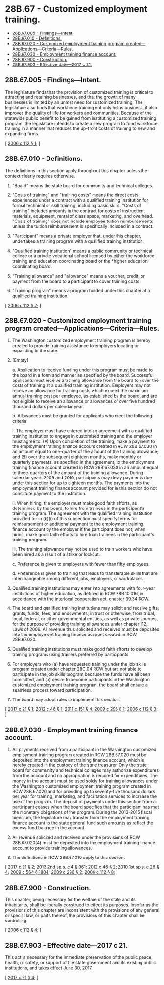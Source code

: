 # 28B.67 - Customized employment training.
* [28B.67.005 - Findings—Intent.](#28b67005---findingsintent)
* [28B.67.010 - Definitions.](#28b67010---definitions)
* [28B.67.020 - Customized employment training program created—Applications—Criteria—Rules.](#28b67020---customized-employment-training-program-createdapplicationscriteriarules)
* [28B.67.030 - Employment training finance account.](#28b67030---employment-training-finance-account)
* [28B.67.900 - Construction.](#28b67900---construction)
* [28B.67.903 - Effective date—2017 c 21.](#28b67903---effective-date2017-c-21)
## 28B.67.005 - Findings—Intent.
The legislature finds that the provision of customized training is critical to attracting and retaining businesses, and that the growth of many businesses is limited by an unmet need for customized training. The legislature also finds that workforce training not only helps business, it also improves the quality of life for workers and communities. Because of the statewide public benefit to be gained from instituting a customized training program, the legislature intends to create a new program to fund workforce training in a manner that reduces the up-front costs of training to new and expanding firms.

\[ [2006 c 112 § 1](https://lawfilesext.leg.wa.gov/biennium/2005-06/Pdf/Bills/Session%20Laws/Senate/6326-S2.SL.pdf?cite=2006%20c%20112%20§%201); \]

## 28B.67.010 - Definitions.
The definitions in this section apply throughout this chapter unless the context clearly requires otherwise.

1. "Board" means the state board for community and technical colleges.

2. "Costs of training" and "training costs" means the direct costs experienced under a contract with a qualified training institution for formal technical or skill training, including basic skills. "Costs of training" includes amounts in the contract for costs of instruction, materials, equipment, rental of class space, marketing, and overhead. "Costs of training" does not include employee tuition reimbursements unless the tuition reimbursement is specifically included in a contract.

3. "Participant" means a private employer that, under this chapter, undertakes a training program with a qualified training institution.

4. "Qualified training institution" means a public community or technical college or a private vocational school licensed by either the workforce training and education coordinating board or the *higher education coordinating board.

5. "Training allowance" and "allowance" means a voucher, credit, or payment from the board to a participant to cover training costs.

6. "Training program" means a program funded under this chapter at a qualified training institution.

\[ [2006 c 112 § 2](https://lawfilesext.leg.wa.gov/biennium/2005-06/Pdf/Bills/Session%20Laws/Senate/6326-S2.SL.pdf?cite=2006%20c%20112%20§%202); \]

## 28B.67.020 - Customized employment training program created—Applications—Criteria—Rules.
1. The Washington customized employment training program is hereby created to provide training assistance to employers locating or expanding in the state.

2. [Empty]

   a. Application to receive funding under this program must be made to the board in a form and manner as specified by the board. Successful applicants must receive a training allowance from the board to cover the costs of training at a qualified training institution. Employers may not receive an allowance for training costs which exceed the maximum annual training cost per employee, as established by the board, and are not eligible to receive an allowance or allowances of over five hundred thousand dollars per calendar year.

   b. Allowances must be granted for applicants who meet the following criteria:

      i. The employer must have entered into an agreement with a qualified training institution to engage in customized training and the employer must agree to: (A) Upon completion of the training, make a payment to the employment training finance account created in RCW 28B.67.030 in an amount equal to one-quarter of the amount of the training allowance; and (B) over the subsequent eighteen months, make monthly or quarterly payments, as specified in the agreement, to the employment training finance account created in RCW 28B.67.030 in an amount equal to three-quarters of the amount of the training allowance. During calendar years 2009 and 2010, participants may delay payments due under this section for up to eighteen months. The payments into the employment training finance account provided for in this section do not constitute payment to the institution.

      ii. When hiring, the employer must make good faith efforts, as determined by the board, to hire from trainees in the participant's training program. The agreement with the qualified training institution provided for in (b)(i) of this subsection must specify terms for reimbursement or additional payment to the employment training finance account by the employer if the participant does not, when hiring, make good faith efforts to hire from trainees in the participant's training program.

      iii. The training allowance may not be used to train workers who have been hired as a result of a strike or lockout.

   c. Preference is given to employers with fewer than fifty employees.

   d. Preference is given to training that leads to transferable skills that are interchangeable among different jobs, employers, or workplaces.

3. Qualified training institutions may enter into agreements with four-year institutions of higher education, as defined in RCW 28B.10.016, in accordance with the interlocal cooperation act, chapter 39.34 RCW.

4. The board and qualified training institutions may solicit and receive gifts, grants, funds, fees, and endowments, in trust or otherwise, from tribal, local, federal, or other governmental entities, as well as private sources, for the purpose of providing training allowances under chapter 112, Laws of 2006. All revenue thus solicited and received must be deposited into the employment training finance account created in RCW 28B.67.030.

5. Qualified training institutions must make good faith efforts to develop training programs using trainers preferred by participants.

6. For employers who (a) have requested training under the job skills program created under chapter 28C.04 RCW but are not able to participate in the job skills program because the funds have all been committed, and (b) desire to become participants in the Washington customized employment training program, the board shall ensure a seamless process toward participation.

7. The board may adopt rules to implement this section.

\[ [2017 c 21 § 1](https://lawfilesext.leg.wa.gov/biennium/2017-18/Pdf/Bills/Session%20Laws/House/1130-S.SL.pdf?cite=2017%20c%2021%20§%201); [2012 c 46 § 1](https://lawfilesext.leg.wa.gov/biennium/2011-12/Pdf/Bills/Session%20Laws/Senate/6371-S.SL.pdf?cite=2012%20c%2046%20§%201); [2011 c 151 § 4](https://lawfilesext.leg.wa.gov/biennium/2011-12/Pdf/Bills/Session%20Laws/House/1218-S.SL.pdf?cite=2011%20c%20151%20§%204); [2009 c 296 § 1](https://lawfilesext.leg.wa.gov/biennium/2009-10/Pdf/Bills/Session%20Laws/Senate/5616-S.SL.pdf?cite=2009%20c%20296%20§%201); [2006 c 112 § 3](https://lawfilesext.leg.wa.gov/biennium/2005-06/Pdf/Bills/Session%20Laws/Senate/6326-S2.SL.pdf?cite=2006%20c%20112%20§%203); \]

## 28B.67.030 - Employment training finance account.
1. All payments received from a participant in the Washington customized employment training program created in RCW 28B.67.020 must be deposited into the employment training finance account, which is hereby created in the custody of the state treasurer. Only the state board for community and technical colleges may authorize expenditures from the account and no appropriation is required for expenditures. The money in the account must be used solely for training allowances under the Washington customized employment training program created in RCW 28B.67.020 and for providing up to seventy-five thousand dollars per year for training, marketing, and facilitation services to increase the use of the program. The deposit of payments under this section from a participant ceases when the board specifies that the participant has met the monetary obligations of the program. During the 2013-2015 fiscal biennium, the legislature may transfer from the employment training finance account to the state general fund such amounts as reflect the excess fund balance in the account.

2. All revenue solicited and received under the provisions of RCW 28B.67.020(4) must be deposited into the employment training finance account to provide training allowances.

3. The definitions in RCW 28B.67.010 apply to this section.

\[ [2017 c 21 § 2](https://lawfilesext.leg.wa.gov/biennium/2017-18/Pdf/Bills/Session%20Laws/House/1130-S.SL.pdf?cite=2017%20c%2021%20§%202); [2013 2nd sp.s. c 4 § 961](https://lawfilesext.leg.wa.gov/biennium/2013-14/Pdf/Bills/Session%20Laws/Senate/5034-S.SL.pdf?cite=2013%202nd%20sp.s.%20c%204%20§%20961); [2012 c 46 § 2](https://lawfilesext.leg.wa.gov/biennium/2011-12/Pdf/Bills/Session%20Laws/Senate/6371-S.SL.pdf?cite=2012%20c%2046%20§%202); [2010 1st sp.s. c 26 § 4](https://lawfilesext.leg.wa.gov/biennium/2009-10/Pdf/Bills/Session%20Laws/House/3219.SL.pdf?cite=2010%201st%20sp.s.%20c%2026%20§%204); [2009 c 564 § 1804](https://lawfilesext.leg.wa.gov/biennium/2009-10/Pdf/Bills/Session%20Laws/House/1244-S.SL.pdf?cite=2009%20c%20564%20§%201804); [2009 c 296 § 2](https://lawfilesext.leg.wa.gov/biennium/2009-10/Pdf/Bills/Session%20Laws/Senate/5616-S.SL.pdf?cite=2009%20c%20296%20§%202); [2006 c 112 § 8](https://lawfilesext.leg.wa.gov/biennium/2005-06/Pdf/Bills/Session%20Laws/Senate/6326-S2.SL.pdf?cite=2006%20c%20112%20§%208); \]

## 28B.67.900 - Construction.
This chapter, being necessary for the welfare of the state and its inhabitants, shall be liberally construed to effect its purposes. Insofar as the provisions of this chapter are inconsistent with the provisions of any general or special law, or parts thereof, the provisions of this chapter shall be controlling.

\[ [2006 c 112 § 4](https://lawfilesext.leg.wa.gov/biennium/2005-06/Pdf/Bills/Session%20Laws/Senate/6326-S2.SL.pdf?cite=2006%20c%20112%20§%204); \]

## 28B.67.903 - Effective date—2017 c 21.
This act is necessary for the immediate preservation of the public peace, health, or safety, or support of the state government and its existing public institutions, and takes effect June 30, 2017.

\[ [2017 c 21 § 4](https://lawfilesext.leg.wa.gov/biennium/2017-18/Pdf/Bills/Session%20Laws/House/1130-S.SL.pdf?cite=2017%20c%2021%20§%204); \]

